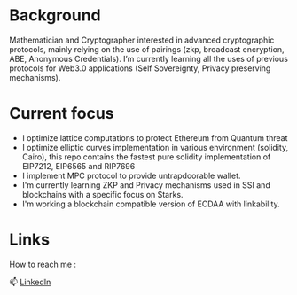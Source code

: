 # Background

Mathematician and Cryptographer interested in advanced cryptographic protocols, mainly relying on the use of pairings (zkp, broadcast encryption, ABE, Anonymous Credentials). I’m currently learning all the uses of previous protocols for Web3.0 applications (Self Sovereignty, Privacy preserving mechanisms).


# Current focus
- I optimize lattice computations to protect Ethereum from Quantum threat
- I optimize elliptic curves implementation in various environment (solidity, Cairo), this repo contains the fastest pure solidity implementation of EIP7212, EIP6565 and RIP7696
- I implement MPC protocol to provide untrapdoorable wallet.
- I'm currently learning ZKP and Privacy mechanisms used in SSI and blockchains with a specific focus on Starks.
- I'm working a blockchain compatible version of ECDAA with linkability. 
  
# Links
How to reach me :

📫 [LinkedIn](https://www.linkedin.com/in/renaud-dubois-63a62411/)

